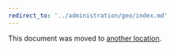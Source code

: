 ```yaml
---
redirect_to: '../administration/geo/index.md'
---
```


This document was moved to [another location](../administration/geo/index.md).
